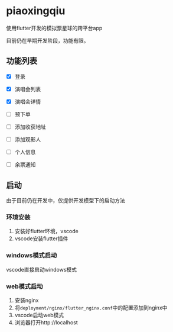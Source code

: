 # piaoxingqiu

使用flutter开发的模拟票星球的跨平台app

目前仍在早期开发阶段，功能有限。

## 功能列表
- [x] 登录
- [x] 演唱会列表
- [x] 演唱会详情
- [ ] 预下单
- [ ] 添加收获地址
- [ ] 添加观影人
- [ ] 个人信息
- [ ] 余票通知


## 启动
由于目前仍在开发中，仅提供开发模型下的启动方法

### 环境安装
1. 安装好flutter环境，vscode
2. vscode安装flutter插件

### windows模式启动

vscode直接启动windows模式

### web模式启动
1. 安装nginx
2. 将`deployment/nginx/flutter_nginx.conf`中的配置添加到nginx中
3. vscode启动web模式
4. 浏览器打开http://localhost